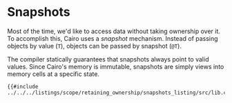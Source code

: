 # Snapshots

Most of the time, we'd like to access data without taking ownership over it. To accomplish this,
Cairo uses a _snapshot_ mechanism. Instead of passing objects by value (`T`), objects can be passed
by snapshot (`@T`).

The compiler statically guarantees that snapshots always point to valid values. Since Cairo's memory
is immutable, snapshots are simply views into memory cells at a specific state.

```cairo,editable
{{#include ../../../listings/scope/retaining_ownership/snapshots_listing/src/lib.cairo}}
```

